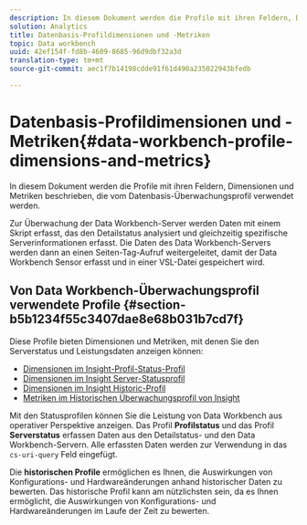 ```yaml
---
description: In diesem Dokument werden die Profile mit ihren Feldern, Dimensionen und Metriken beschrieben, die vom Datenbasis-Überwachungsprofil verwendet werden.
solution: Analytics
title: Datenbasis-Profildimensionen und -Metriken
topic: Data workbench
uuid: 42ef154f-fd8b-4609-8685-96d9dbf32a3d
translation-type: tm+mt
source-git-commit: aec1f7b14198cdde91f61d490a235022943bfedb

---
```



# Datenbasis-Profildimensionen und -Metriken{#data-workbench-profile-dimensions-and-metrics}

In diesem Dokument werden die Profile mit ihren Feldern, Dimensionen und Metriken beschrieben, die vom Datenbasis-Überwachungsprofil verwendet werden.

Zur Überwachung der Data Workbench-Server werden Daten mit einem Skript erfasst, das den Detailstatus analysiert und gleichzeitig spezifische Serverinformationen erfasst. Die Daten des Data Workbench-Servers werden dann an einen Seiten-Tag-Aufruf weitergeleitet, damit der Data Workbench Sensor erfasst und in einer VSL-Datei gespeichert wird.

## Von Data Workbench-Überwachungsprofil verwendete Profile {#section-b5b1234f55c3407dae8e68b031b7cd7f}

Diese Profile bieten Dimensionen und Metriken, mit denen Sie den Serverstatus und Leistungsdaten anzeigen können:

* [Dimensionen im Insight-Profil-Status-Profil](../../../home/monitoring-installation/monitoring-appendix/monitoring-profile-status.md#concept-d4cd7da41c8a42bab4aea25418264e64)
* [Dimensionen im Insight Server-Statusprofil](../../../home/monitoring-installation/monitoring-appendix/monitoring-servers-profile.md#concept-8cbeb91e99bc42e2b52b22d551423f8a)
* [Dimensionen im Insight Historic-Profil](../../../home/monitoring-installation/monitoring-appendix/monitoring-historical.md#concept-a42837c9c9274f83ad5bc5a6720f02b0)
* [Metriken im Historischen Überwachungsprofil von Insight](../../../home/monitoring-installation/monitoring-appendix/monitoring-hist-metrics.md#concept-8fece88b1f014637bbc7c8372ee93203)

Mit den Statusprofilen können Sie die Leistung von Data Workbench aus operativer Perspektive anzeigen. Das Profil **Profilstatus** und das Profil **Serverstatus** erfassen Daten aus den Detailstatus- und den Data Workbench-Servern. Alle erfassten Daten werden zur Verwendung in das `cs-uri-query` Feld eingefügt.

Die **historischen Profile** ermöglichen es Ihnen, die Auswirkungen von Konfigurations- und Hardwareänderungen anhand historischer Daten zu bewerten. Das historische Profil kann am nützlichsten sein, da es Ihnen ermöglicht, die Auswirkungen von Konfigurations- und Hardwareänderungen im Laufe der Zeit zu bewerten.
